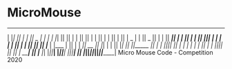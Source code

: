 # MicroMouse
 __   __  ___   _______  ______    _______    __   __  _______  __   __  _______  _______ 
|  |_|  ||   | |       ||    _ |  |       |  |  |_|  ||       ||  | |  ||       ||       |
|       ||   | |       ||   | ||  |   _   |  |       ||   _   ||  | |  ||  _____||    ___|
|       ||   | |       ||   |_||_ |  | |  |  |       ||  | |  ||  |_|  || |_____ |   |___ 
|       ||   | |      _||    __  ||  |_|  |  |       ||  |_|  ||       ||_____  ||    ___|
| ||_|| ||   | |     |_ |   |  | ||       |  | ||_|| ||       ||       | _____| ||   |___ 
|_|   |_||___| |_______||___|  |_||_______|  |_|   |_||_______||_______||_______||_______|
Micro Mouse Code - Competition 2020


